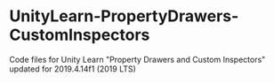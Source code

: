 # UnityLearn-PropertyDrawers-CustomInspectors
Code files for Unity Learn "Property Drawers and Custom Inspectors" updated for 2019.4.14f1 (2019 LTS)



